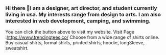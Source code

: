 ### Hi there 👋I am a designer, art director, and student currently living in usa. My interests range from design to arts. I am also interested in web development, camping, and swimming.
You can click the button above to visit my website. Visit Page :https://www.trendingtees.co/
Choose from a wide range of shirts online. Buy casual shirts, formal shirts, printed shirts, hoodie, longSleeve, sweatshirt.


<!--
**Trendingtees/trendingtees** is a ✨ _special_ ✨ repository because its `README.md` (this file) appears on your GitHub profile.

Here are some ideas to get you started:

- 🔭 I’m currently working on ...
- 🌱 I’m currently learning ...
- 👯 I’m looking to collaborate on ...
- 🤔 I’m looking for help with ...
- 💬 Ask me about ...
- 📫 How to reach me: ...
- 😄 Pronouns: ...
- ⚡ Fun fact: ...
-->
